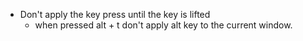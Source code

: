 * Don't apply the key press until the key is lifted
  * when pressed alt + t don't apply alt key to the current window.

